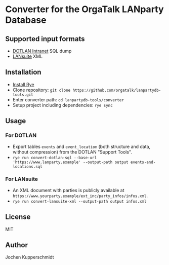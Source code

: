 # Converter for the OrgaTalk LANparty Database


## Supported input formats

* [DOTLAN Intranet](https://intranet.dotlan.net/) SQL dump
* [LANsuite](https://github.com/lansuite/lansuite) XML


## Installation

* [Install Rye](https://rye-up.com/guide/installation/)
* Clone repository: `git clone https://github.com/orgatalk/lanpartydb-tools.git`
* Enter converter path: `cd lanpartydb-tools/converter`
* Setup project including dependencies: `rye sync`


## Usage


### For DOTLAN

* Export tables `events` and `event_location` (both structure and data,
  without compression) from the DOTLAN "Support Tools".
* `rye run convert-dotlan-sql --base-url 'https://www.lanparty.example' --output-path output events-and-locations.sql`


### For LANsuite

* An XML document with parties is publicly available at
  `https://www.yourparty.example/ext_inc/party_infos/infos.xml`.
* `rye run convert-lansuite-xml --output-path output infos.xml`


## License

MIT


## Author

Jochen Kupperschmidt
